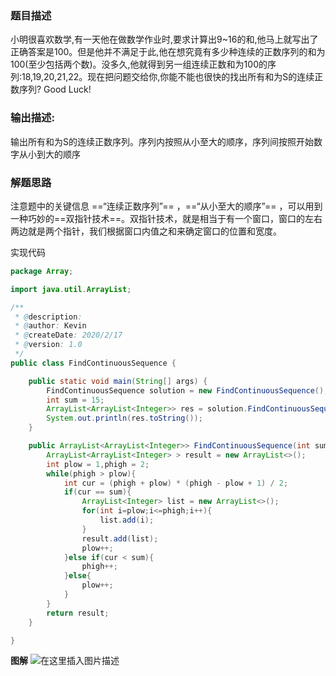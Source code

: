 ### 题目描述
小明很喜欢数学,有一天他在做数学作业时,要求计算出9~16的和,他马上就写出了正确答案是100。但是他并不满足于此,他在想究竟有多少种连续的正数序列的和为100(至少包括两个数)。没多久,他就得到另一组连续正数和为100的序列:18,19,20,21,22。现在把问题交给你,你能不能也很快的找出所有和为S的连续正数序列? Good Luck!

### 输出描述:
输出所有和为S的连续正数序列。序列内按照从小至大的顺序，序列间按照开始数字从小到大的顺序

### 解题思路
注意题中的关键信息 ==“连续正数序列”== ，==“从小至大的顺序”== ，可以用到一种巧妙的==双指针技术==。双指针技术，就是相当于有一个窗口，窗口的左右两边就是两个指针，我们根据窗口内值之和来确定窗口的位置和宽度。

实现代码
```java
package Array;

import java.util.ArrayList;

/**
 * @description:
 * @author: Kevin
 * @createDate: 2020/2/17
 * @version: 1.0
 */
public class FindContinuousSequence {

    public static void main(String[] args) {
        FindContinuousSequence solution = new FindContinuousSequence();
        int sum = 15;
        ArrayList<ArrayList<Integer>> res = solution.FindContinuousSequence(sum);
        System.out.println(res.toString());
    }

    public ArrayList<ArrayList<Integer>> FindContinuousSequence(int sum) {
        ArrayList<ArrayList<Integer> > result = new ArrayList<>();
        int plow = 1,phigh = 2;
        while(phigh > plow){
            int cur = (phigh + plow) * (phigh - plow + 1) / 2;
            if(cur == sum){
                ArrayList<Integer> list = new ArrayList<>();
                for(int i=plow;i<=phigh;i++){
                    list.add(i);
                }
                result.add(list);
                plow++;
            }else if(cur < sum){
                phigh++;
            }else{
                plow++;
            }
        }
        return result;
    }

}
```

**图解**
![在这里插入图片描述](https://img-blog.csdnimg.cn/20200221211429678.png?x-oss-process=image/watermark,type_ZmFuZ3poZW5naGVpdGk,shadow_10,text_aHR0cHM6Ly9ibG9nLmNzZG4ubmV0L3FxXzM2NDUyNTg0,size_16,color_FFFFFF,t_70)